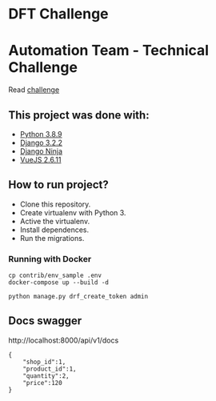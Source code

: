 # DFT Challenge

# Automation Team - Technical Challenge

Read [challenge](challenge.md)

## This project was done with:

* [Python 3.8.9](https://www.python.org/)
* [Django 3.2.2](https://www.djangoproject.com/)
* [Django Ninja](https://www.django-rest-framework.org/)
* [VueJS 2.6.11](https://vuejs.org/)


## How to run project?

* Clone this repository.
* Create virtualenv with Python 3.
* Active the virtualenv.
* Install dependences.
* Run the migrations.


### Running with Docker

```
cp contrib/env_sample .env
docker-compose up --build -d
```



```
python manage.py drf_create_token admin
```

## Docs swagger

http://localhost:8000/api/v1/docs

```
{
    "shop_id":1,
    "product_id":1,
    "quantity":2,
    "price":120
}
```


